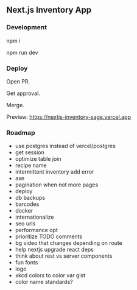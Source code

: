 ## Next.js Inventory App

### Development

npm i

npm run dev

### Deploy

Open PR.

Get approval.

Merge.

Preview: https://nextjs-inventory-sage.vercel.app

### Roadmap

- use postgres instead of vercel/postgres
- get session
- optimize table join
- recipe name
- intermittent inventory add error
- axe
- pagination when not more pages
- deploy
- db backups
- barcodes
- docker
- internationalize
- seo urls
- performance opt
- prioritize TODO comments
- bg video that changes depending on route
- help nextjs upgrade react deps
- think about rest vs server components
- fun fonts
- logo
- xkcd colors to color var gist
- color name standards?
